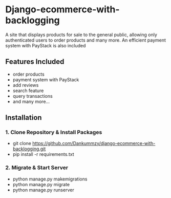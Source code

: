 # Django-ecommerce-with-backlogging
A site that displays products for sale to the general public, allowing only authenticated users to order products and many more. An efficient payment system with PayStack is also included

## Features Included
* order products
* payment system with PayStack
* add reviews
* search feature
* query transactions
* and many more...

## Installation
### 1. Clone Repository & Install Packages

- git clone https://github.com/Dankummzy/django-ecommerce-with-backlogging.git
- pip install -r requirements.txt

### 2. Migrate & Start Server
* python manage.py makemigrations
* python manage.py migrate
* python manage.py runserver
